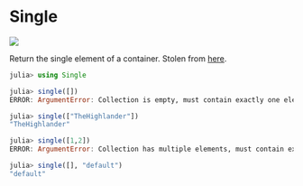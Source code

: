 # Single
![](https://travis-ci.org/jw3126/Single.jl.svg?branch=master)

Return the single element of a container. Stolen from [here](https://github.com/JuliaLang/julia/pull/25078).

```julia
julia> using Single

julia> single([])
ERROR: ArgumentError: Collection is empty, must contain exactly one element

julia> single(["TheHighlander"])
"TheHighlander"

julia> single([1,2])
ERROR: ArgumentError: Collection has multiple elements, must contain exactly one element

julia> single([], "default")
"default"
```
